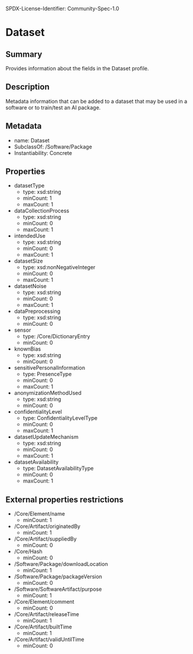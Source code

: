 SPDX-License-Identifier: Community-Spec-1.0

# Dataset

## Summary

Provides information about the fields in the Dataset profile.

## Description

Metadata information that can be added to a dataset that may be used in a software or to train/test an AI package.

## Metadata

- name: Dataset
- SubclassOf: /Software/Package
- Instantiability: Concrete

## Properties

- datasetType
  - type: xsd:string
  - minCount: 1
  - maxCount: 1
- dataCollectionProcess
  - type: xsd:string
  - minCount: 0
  - maxCount: 1
- intendedUse
  - type: xsd:string
  - minCount: 0
  - maxCount: 1
- datasetSize
  - type: xsd:nonNegativeInteger
  - minCount: 0
  - maxCount: 1
- datasetNoise
  - type: xsd:string
  - minCount: 0
  - maxCount: 1
- dataPreprocessing
  - type: xsd:string
  - minCount: 0
- sensor
  - type: /Core/DictionaryEntry
  - minCount: 0
- knownBias
  - type: xsd:string
  - minCount: 0
- sensitivePersonalInformation
  - type: PresenceType
  - minCount: 0
  - maxCount: 1
- anonymizationMethodUsed
  - type: xsd:string
  - minCount: 0
- confidentialityLevel
  - type: ConfidentialityLevelType
  - minCount: 0
  - maxCount: 1
- datasetUpdateMechanism
  - type: xsd:string
  - minCount: 0
  - maxCount: 1
- datasetAvailability
  - type: DatasetAvailabilityType
  - minCount: 0
  - maxCount: 1

## External properties restrictions

- /Core/Element/name
  - minCount: 1
- /Core/Artifact/originatedBy
  - minCount: 1
- /Core/Artifact/suppliedBy
  - minCount: 0
- /Core/Hash
  - minCount: 0
- /Software/Package/downloadLocation
  - minCount: 1
- /Software/Package/packageVersion
  - minCount: 0
- /Software/SoftwareArtifact/purpose
  - minCount: 1
- /Core/Element/comment
  - minCount: 0
- /Core/Artifact/releaseTime
  - minCount: 1
- /Core/Artifact/builtTime
  - minCount: 1
- /Core/Artifact/validUntilTime
  - minCount: 0
